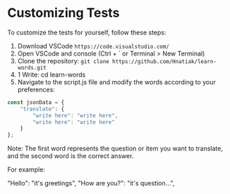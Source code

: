 <h1>Customizing Tests</h1>
To customize the tests for yourself, follow these steps:

1. Download VSCode ```https://code.visualstudio.com/```
2. Open VSCode and console (Ctrl + ` or Terminal > New Terminal)
3. Clone the repository:
```git clone https://github.com/Hnatiak/learn-words.git```
3. 1 Write: cd learn-words
4. Navigate to the script.js file and modify the words according to your preferences:

```javascript
const jsonData = {
    "translate": {
        "write here": "write here",
        "write here": "write here"
    }
};
```

Note: The first word represents the question or item you want to translate, and the second word is the correct answer.

For example:

"Hello": "it's greetings",
"How are you?": "it's question...",
